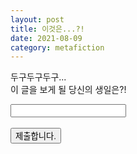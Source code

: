 ```yaml
---
layout: post
title: 이것은...?!
date: 2021-08-09
category: metafiction
---
```

<script>
  function jsMove(){
    var baselink = "https://hahsy-hr.github.io/2021";
    var tail = "bday/";
    var pc = document.getElementById('passcode').value;
    alert("접속을 시도합니다. 404에러가 났다면, 틀렸지롱!");
    var temp = baselink.concat(pc);
    window.open(temp.concat(tail));
  }
</script>
<p>
두구두구두구...<br>
이 글을 보게 될 당신의 생일은&#63;&#33;<br>
  <form autocomplete='off' onsubmit = "jsMove();">
      <input id = 'passcode' type='text' required><br><br>
      <input type = 'submit' value = '제출합니다.'>
    </form>
</p>
